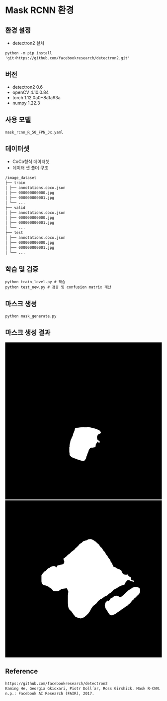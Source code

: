 # Mask RCNN 환경

## 환경 설정

- detectron2 설치
```
python -m pip install 'git+https://github.com/facebookresearch/detectron2.git'
```

## 버전 
- detectron2 0.6
- openCV 4.10.0.84
- torch 1.12.0a0+8a1a93a
- numpy 1.22.3

## 사용 모델
```
mask_rcnn_R_50_FPN_3x.yaml
```

## 데이터셋 
- CoCo형식 데이터셋
- 데이터 셋 폴더 구조
```
/image_dataset
├── train  
│ ├── annotations.coco.json    
│ ├── 000000000000.jpg  
│ ├── 000000000001.jpg  
│ └── ...  
├── valid  
│ ├── annotations.coco.json    
│ ├── 000000000000.jpg  
│ ├── 000000000001.jpg  
│ └── ...  
├── test
│ ├── annotations.coco.json    
│ ├── 000000000000.jpg  
│ ├── 000000000001.jpg  
│ └── ...  
```

## 학습 및 검증
```
python train_level.py # 학습
python test_new.py # 검증 및 confusion matrix 계산
```

## 마스크 생성
```
python mask_generate.py
```

## 마스크 생성 결과
![마스크생성결과](../../images/maskrcnn.png)
![마스크생성결과](../../images/maskrcnn_2.png)

## Reference
``` 
https://github.com/facebookresearch/detectron2
Kaming He, Georgia Gkioxari, Piotr Doll´ar, Ross Girshick. Mask R-CNN. n.p.: Facebook AI Research (FAIR), 2017.
```